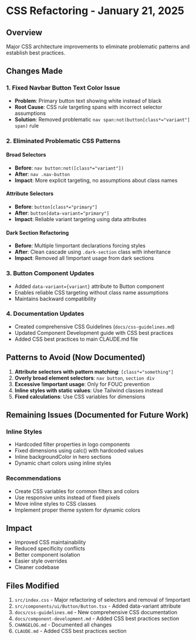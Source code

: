 # CSS Refactoring - January 21, 2025

## Overview
Major CSS architecture improvements to eliminate problematic patterns and establish best practices.

## Changes Made

### 1. Fixed Navbar Button Text Color Issue
- **Problem**: Primary button text showing white instead of black
- **Root Cause**: CSS rule targeting spans with incorrect selector assumptions
- **Solution**: Removed problematic `nav span:not(button[class*="variant"] span)` rule

### 2. Eliminated Problematic CSS Patterns

#### Broad Selectors
- **Before**: `nav button:not([class*="variant"])`
- **After**: `nav .nav-button`
- **Impact**: More explicit targeting, no assumptions about class names

#### Attribute Selectors
- **Before**: `button[class*="primary"]`
- **After**: `button[data-variant="primary"]`
- **Impact**: Reliable variant targeting using data attributes

#### Dark Section Refactoring
- **Before**: Multiple !important declarations forcing styles
- **After**: Clean cascade using `.dark-section` class with inheritance
- **Impact**: Removed all !important usage from dark sections

### 3. Button Component Updates
- Added `data-variant={variant}` attribute to Button component
- Enables reliable CSS targeting without class name assumptions
- Maintains backward compatibility

### 4. Documentation Updates
- Created comprehensive CSS Guidelines (`docs/css-guidelines.md`)
- Updated Component Development guide with CSS best practices
- Added CSS best practices to main CLAUDE.md file

## Patterns to Avoid (Now Documented)

1. **Attribute selectors with pattern matching**: `[class*="something"]`
2. **Overly broad element selectors**: `nav button`, `section div`
3. **Excessive !important usage**: Only for FOUC prevention
4. **Inline styles with static values**: Use Tailwind classes instead
5. **Fixed calculations**: Use CSS variables for dimensions

## Remaining Issues (Documented for Future Work)

### Inline Styles
- Hardcoded filter properties in logo components
- Fixed dimensions using calc() with hardcoded values
- Inline backgroundColor in hero sections
- Dynamic chart colors using inline styles

### Recommendations
- Create CSS variables for common filters and colors
- Use responsive units instead of fixed pixels
- Move inline styles to CSS classes
- Implement proper theme system for dynamic colors

## Impact
- Improved CSS maintainability
- Reduced specificity conflicts
- Better component isolation
- Easier style overrides
- Cleaner codebase

## Files Modified
1. `src/index.css` - Major refactoring of selectors and removal of !important
2. `src/components/ui/Button/Button.tsx` - Added data-variant attribute
3. `docs/css-guidelines.md` - New comprehensive CSS documentation
4. `docs/component-development.md` - Added CSS best practices section
5. `CHANGELOG.md` - Documented all changes
6. `CLAUDE.md` - Added CSS best practices section